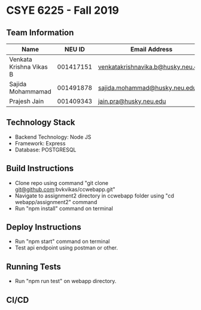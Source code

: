 # CSYE 6225 - Fall 2019

## Team Information

| Name | NEU ID | Email Address |
| --- | --- | --- |
|Venkata Krishna Vikas B |001417151 |venkatakrishnavika.b@husky.neu.edu |
|Sajida Mohammamad |001491878 |sajida.mohammad@husky.neu.edu |
|Prajesh Jain |001409343 |jain.pra@husky.neu.edu |


## Technology Stack
* Backend Technology: Node JS
* Framework: Express
* Database: POSTGRESQL

## Build Instructions
* Clone repo using command "git clone git@github.com:bvkvikas/ccwebapp.git"
* Navigate to assignment2 directory in ccwebapp folder using "cd webapp/assignment2" command
* Run "npm install" command on terminal

## Deploy Instructions
* Run "npm start" command on terminal
* Test api endpoint using postman or other.

## Running Tests
* Run "npm run test" on webapp directory.

## CI/CD

